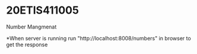 # 20ETIS411005
Number Mangmenat


*When server is running run "http://localhost:8008/numbers" in browser to get the response
